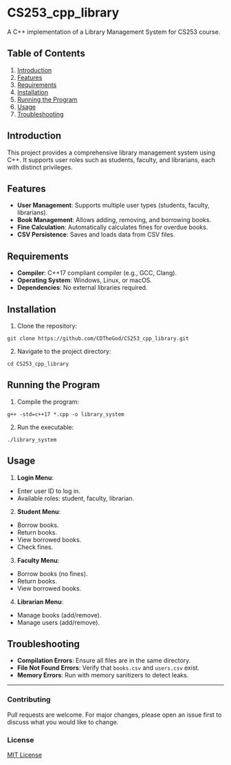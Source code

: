 # CS253_cpp_library

A C++ implementation of a Library Management System for CS253 course.

## Table of Contents

1. [Introduction](#introduction)
2. [Features](#features)
3. [Requirements](#requirements)
4. [Installation](#installation)
5. [Running the Program](#running-the-program)
6. [Usage](#usage)
7. [Troubleshooting](#troubleshooting)

## Introduction
This project provides a comprehensive library management system using C++. It supports user roles such as students, faculty, and librarians, each with distinct privileges.

## Features
- **User Management**: Supports multiple user types (students, faculty, librarians).
- **Book Management**: Allows adding, removing, and borrowing books.
- **Fine Calculation**: Automatically calculates fines for overdue books.
- **CSV Persistence**: Saves and loads data from CSV files.

## Requirements
- **Compiler**: C++17 compliant compiler (e.g., GCC, Clang).
- **Operating System**: Windows, Linux, or macOS.
- **Dependencies**: No external libraries required.

## Installation
1. Clone the repository:

```
git clone https://github.com/CDTheGod/CS253_cpp_library.git
```


2. Navigate to the project directory:

```
cd CS253_cpp_library
```



## Running the Program
1. Compile the program:

```
g++ -std=c++17 *.cpp -o library_system
```


2. Run the executable:

```
./library_system
```



## Usage
1. **Login Menu**:
- Enter user ID to log in.
- Available roles: student, faculty, librarian.
2. **Student Menu**:
- Borrow books.
- Return books.
- View borrowed books.
- Check fines.
3. **Faculty Menu**:
- Borrow books (no fines).
- Return books.
- View borrowed books.
4. **Librarian Menu**:
- Manage books (add/remove).
- Manage users (add/remove).

## Troubleshooting
- **Compilation Errors**: Ensure all files are in the same directory.
- **File Not Found Errors**: Verify that `books.csv` and `users.csv` exist.
- **Memory Errors**: Run with memory sanitizers to detect leaks.

---

### Contributing
Pull requests are welcome. For major changes, please open an issue first to discuss what you would like to change.

### License
[MIT License](https://choosealicense.com/licenses/mit/)
